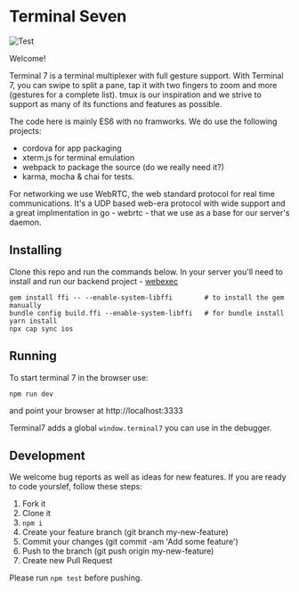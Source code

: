 # Terminal Seven

![Test](https://github.com/tuzig/terminal7/workflows/Terminal7-Tests/badge.svg)

Welcome!

Terminal 7 is a terminal multiplexer with full gesture support. 
With Terminal 7, you can swipe to split a pane, tap it with two fingers to zoom
and more (gestures for a complete list).  tmux is our inspiration and we strive
to support as many of its functions and features as possible. 

The code here is mainly ES6 with no framworks. We do use the following projects:
- cordova for app packaging
- xterm.js for terminal emulation
- webpack to package the source (do we really need it?)
- karma, mocha & chai for tests. 

For networking we use WebRTC, the web standard protocol for real time
communications. It's a UDP based web-era protocol with wide support and a great
implmentation in go - webrtc - that we use as a base for our server's daemon.

## Installing

Clone this repo and run the commands below. In your server you'll need to install
and run our backend project - [webexec](https://github.com/tuzig/webexec)


```console
gem install ffi -- --enable-system-libffi        # to install the gem manually
bundle config build.ffi --enable-system-libffi   # for bundle install
yarn install
npx cap sync ios
```

## Running

To start terminal 7 in the browser use:

```console
npm run dev
```

and point your browser at http://localhost:3333

Terminal7 adds a global `window.terminal7` you can use in the debugger.

## Development

We welcome bug reports as well as ideas for new features.
If you are ready to code yourslef, follow these steps:

1. Fork it
2. Clone it
3. `npm i`
4. Create your feature branch (git branch my-new-feature)
5. Commit your changes (git commit -am 'Add some feature')
6. Push to the branch (git push origin my-new-feature)
7. Create new Pull Request

Please run `npm test` before pushing.
